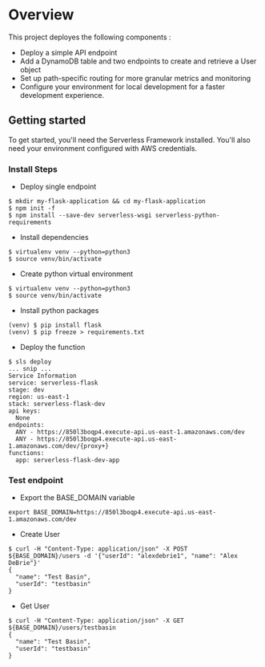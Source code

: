 # Overview

This project deployes the following components :

* Deploy a simple API endpoint
* Add a DynamoDB table and two endpoints to create and retrieve a User object
* Set up path-specific routing for more granular metrics and monitoring
* Configure your environment for local development for a faster development experience.

## Getting started
To get started, you'll need the Serverless Framework installed. You'll also need your environment configured with AWS credentials.

### Install Steps

*  Deploy single endpoint
```
$ mkdir my-flask-application && cd my-flask-application
$ npm init -f
$ npm install --save-dev serverless-wsgi serverless-python-requirements
```

* Install dependencies
```
$ virtualenv venv --python=python3
$ source venv/bin/activate
```

* Create python virtual environment
```
$ virtualenv venv --python=python3
$ source venv/bin/activate
```

* Install python packages
```
(venv) $ pip install flask
(venv) $ pip freeze > requirements.txt
```

* Deploy the function
```
$ sls deploy
... snip ...
Service Information
service: serverless-flask
stage: dev
region: us-east-1
stack: serverless-flask-dev
api keys:
  None
endpoints:
  ANY - https://850l3boqp4.execute-api.us-east-1.amazonaws.com/dev
  ANY - https://850l3boqp4.execute-api.us-east-1.amazonaws.com/dev/{proxy+}
functions:
  app: serverless-flask-dev-app
```

### Test endpoint

* Export the BASE_DOMAIN variable
```
export BASE_DOMAIN=https://850l3boqp4.execute-api.us-east-1.amazonaws.com/dev
```

* Create User 
```
$ curl -H "Content-Type: application/json" -X POST ${BASE_DOMAIN}/users -d '{"userId": "alexdebrie1", "name": "Alex DeBrie"}'
{
  "name": "Test Basin",
  "userId": "testbasin"
}
```

* Get User
```
$ curl -H "Content-Type: application/json" -X GET ${BASE_DOMAIN}/users/testbasin
{
  "name": "Test Basin",
  "userId": "testbasin"
}
```
